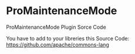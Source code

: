 # ProMaintenanceMode
ProMaintenanceMode Plugin Sorce Code

You have to add to your libreries this Source Code: https://github.com/apache/commons-lang
